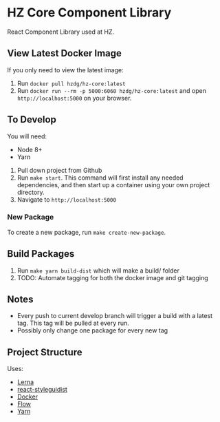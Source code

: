 HZ Core Component Library
=====================

React Component Library used at HZ.


## View Latest Docker Image
If you only need to view the latest image:
1. Run `docker pull hzdg/hz-core:latest`
2. Run `docker run --rm -p 5000:6060 hzdg/hz-core:latest` and open `http://localhost:5000` on your browser.


## To Develop
You will need:
- Node 8+
- Yarn

1. Pull down project from Github
2. Run `make start`. This command will first install any needed dependencies, and then start up a container using your own project directory.
3. Navigate to `http://localhost:5000`

### New Package
To create a new package, run `make create-new-package`.


## Build Packages
1. Run `make yarn build-dist` which will make a build/ folder
2. TODO: Automate tagging for both the docker image and git tagging



## Notes
- Every push to current develop branch will trigger a build with a latest tag. This tag will be pulled at every run.
- Possibly only change one package for every new tag


## Project Structure
Uses:
- [Lerna](https://github.com/lerna/lerna)
- [react-styleguidist](https://github.com/styleguidist/react-styleguidist)
- [Docker](https://www.docker.com/)
- [Flow](https://flow.org/)
- [Yarn](https://yarnpkg.com/en/)
